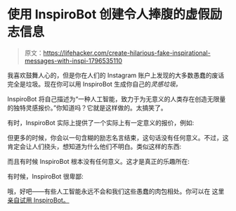 # 使用 InspiroBot 创建令人捧腹的虚假励志信息

> 原文：<https://lifehacker.com/create-hilarious-fake-inspirational-messages-with-inspi-1796535110>

我喜欢鼓舞人心的，但是你在人们的 Instagram 账户上发现的大多数愚蠢的废话完全是垃圾。现在你可以用 InspiroBot 生成你自己的*灵感垃圾。* 



InspiroBot 将自己描述为“一种人工智能，致力于为无意义的人类存在创造无限量的独特灵感报价。”你知道吗？它就是这样做的。太搞笑了。

有时，InspiroBot 实际上提供了一个实际上有一定意义的报价，例如:

但更多的时候，你会以一句含糊的励志名言结束，这句话没有任何意义。不过，这肯定会让人们挠头，想知道为什么他们不明白。类似这样的东西:

而且有时候 InspiroBot 根本没有任何意义。这才是真正的乐趣所在:

有时候，InspiroBot 很卑鄙:

哦，好吧——有些人工智能永远不会和我们这些愚蠢的肉包相处。你可以在 这里 [亲自试用 InspiroBot。](http://inspirobot.me/)